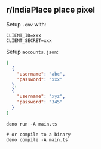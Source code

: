 ## r/IndiaPlace place pixel

Setup `.env` with:
```env
CLIENT_ID=xxx
CLIENT_SECRET=xxx
```

Setup `accounts.json`:
```json
[
  {
    "username": "abc",
    "password": "xxx"
  },
  {
    "username": "xyz",
    "password": "345"
  }
]
```

```shell
deno run -A main.ts

# or compile to a binary
deno compile -A main.ts
```


